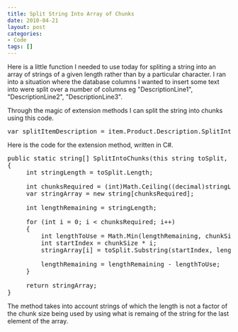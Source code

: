 ```yaml
---
title: Split String Into Array of Chunks
date: 2010-04-21
layout: post
categories:
- Code
tags: []
---
```


Here is a little function I needed to use today for spliting a string into an array of strings of a given length rather than by a particular character. I ran into a situation where the database columns I wanted to insert some text into were split over a number of columns eg "DescriptionLine1", "DescriptionLine2", "DescriptionLine3".

Through the magic of extension methods I can split the string into chunks using this code.

<pre class="prettyprint">
var splitItemDescription = item.Product.Description.SplitIntoChunks(40);
</pre>

Here is the code for the extension method, written in C#.

<pre class="prettyprint">
public static string[] SplitIntoChunks(this string toSplit, int chunkSize)
{
     int stringLength = toSplit.Length;

     int chunksRequired = (int)Math.Ceiling((decimal)stringLength / (decimal)chunkSize);
     var stringArray = new string[chunksRequired];

     int lengthRemaining = stringLength;

     for (int i = 0; i < chunksRequired; i++)
     {
         int lengthToUse = Math.Min(lengthRemaining, chunkSize);
         int startIndex = chunkSize * i;
         stringArray[i] = toSplit.Substring(startIndex, lengthToUse);
            
         lengthRemaining = lengthRemaining - lengthToUse;
     }
            
     return stringArray;
}
</pre>

The method takes into account strings of which the length is not a factor of the chunk size being used by using what is remaing of the string for the last element of the array.